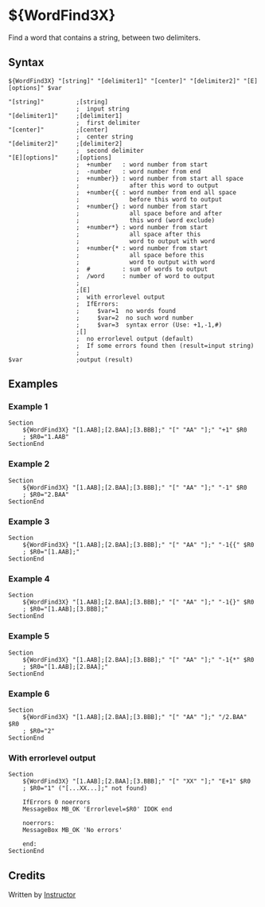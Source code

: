 # ${WordFind3X}

Find a word that contains a string, between two delimiters.

## Syntax

    ${WordFind3X} "[string]" "[delimiter1]" "[center]" "[delimiter2]" "[E][options]" $var

    "[string]"         ;[string]
                       ;  input string
    "[delimiter1]"     ;[delimiter1]
                       ;  first delimiter
    "[center]"         ;[center]
                       ;  center string
    "[delimiter2]"     ;[delimiter2]
                       ;  second delimiter
    "[E][options]"     ;[options]
                       ;  +number   : word number from start
                       ;  -number   : word number from end
                       ;  +number}} : word number from start all space
                       ;              after this word to output
                       ;  +number{{ : word number from end all space
                       ;              before this word to output
                       ;  +number{} : word number from start
                       ;              all space before and after
                       ;              this word (word exclude)
                       ;  +number*} : word number from start
                       ;              all space after this
                       ;              word to output with word
                       ;  +number{* : word number from start
                       ;              all space before this
                       ;              word to output with word
                       ;  #         : sum of words to output
                       ;  /word     : number of word to output
                       ;
                       ;[E]
                       ;  with errorlevel output
                       ;  IfErrors:
                       ;     $var=1  no words found
                       ;     $var=2  no such word number
                       ;     $var=3  syntax error (Use: +1,-1,#)
                       ;[]
                       ;  no errorlevel output (default)
                       ;  If some errors found then (result=input string)
                       ;
    $var               ;output (result)

## Examples

### Example 1

    Section
        ${WordFind3X} "[1.AAB];[2.BAA];[3.BBB];" "[" "AA" "];" "+1" $R0
        ; $R0="1.AAB"
    SectionEnd

### Example 2

    Section
        ${WordFind3X} "[1.AAB];[2.BAA];[3.BBB];" "[" "AA" "];" "-1" $R0
        ; $R0="2.BAA"
    SectionEnd

### Example 3

    Section
        ${WordFind3X} "[1.AAB];[2.BAA];[3.BBB];" "[" "AA" "];" "-1{{" $R0
        ; $R0="[1.AAB];"
    SectionEnd

### Example 4

    Section
        ${WordFind3X} "[1.AAB];[2.BAA];[3.BBB];" "[" "AA" "];" "-1{}" $R0
        ; $R0="[1.AAB];[3.BBB];"
    SectionEnd

### Example 5

    Section
        ${WordFind3X} "[1.AAB];[2.BAA];[3.BBB];" "[" "AA" "];" "-1{*" $R0
        ; $R0="[1.AAB];[2.BAA];"
    SectionEnd

### Example 6

    Section
        ${WordFind3X} "[1.AAB];[2.BAA];[3.BBB];" "[" "AA" "];" "/2.BAA" $R0
        ; $R0="2"
    SectionEnd

### With errorlevel output

    Section
        ${WordFind3X} "[1.AAB];[2.BAA];[3.BBB];" "[" "XX" "];" "E+1" $R0
        ; $R0="1" ("[...XX...];" not found)

        IfErrors 0 noerrors
        MessageBox MB_OK 'Errorlevel=$R0' IDOK end

        noerrors:
        MessageBox MB_OK 'No errors'

        end:
    SectionEnd

## Credits

Written by [Instructor][1]

[1]: http://nsis.sourceforge.net/User:Instructor
